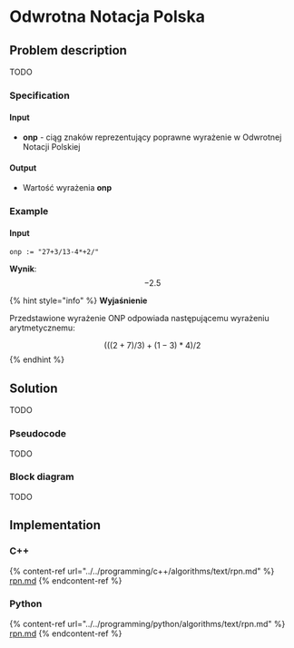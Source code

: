 # Odwrotna Notacja Polska

## Problem description

TODO

### Specification

#### Input

* **onp** - ciąg znaków reprezentujący poprawne wyrażenie w Odwrotnej Notacji Polskiej

#### Output

* Wartość wyrażenia **onp**

### Example

#### Input

```
onp := "27+3/13-4*+2/"
```

**Wynik**: $$-2.5$$

{% hint style="info" %}
**Wyjaśnienie**

Przedstawione wyrażenie ONP odpowiada następującemu wyrażeniu arytmetycznemu:

$$(((2 + 7) / 3) + (1 - 3) * 4) / 2$$
{% endhint %}

## Solution

TODO

### Pseudocode

TODO

### Block diagram

TODO

## Implementation

### C++

{% content-ref url="../../programming/c++/algorithms/text/rpn.md" %}
[rpn.md](../../programming/c++/algorithms/text/rpn.md)
{% endcontent-ref %}

### Python

{% content-ref url="../../programming/python/algorithms/text/rpn.md" %}
[rpn.md](../../programming/python/algorithms/text/rpn.md)
{% endcontent-ref %}
